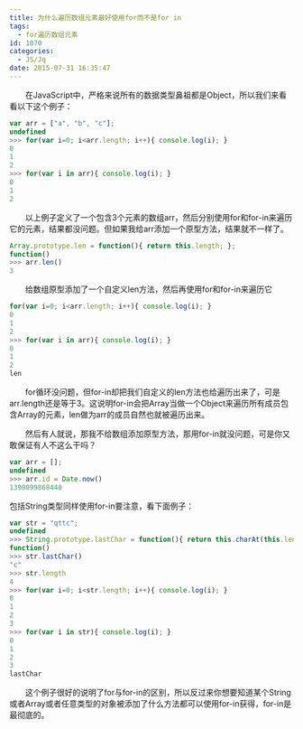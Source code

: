 ```yaml
---
title: 为什么遍历数组元素最好使用for而不是for in
tags:
  - for遍历数组元素
id: 1070
categories:
  - JS/Jq
date: 2015-07-31 16:35:47
---
```


&emsp;&emsp;在JavaScript中，严格来说所有的数据类型鼻祖都是Object，所以我们来看看以下这个例子：
```javascript
var arr = ["a", "b", "c"];
undefined
>>> for(var i=0; i<arr.length; i++){ console.log(i); } 
0
1
2 
>>> for(var i in arr){ console.log(i); }
0
1
2
```
&emsp;&emsp;以上例子定义了一个包含3个元素的数组arr，然后分别使用for和for-in来遍历它的元素，结果都没问题。但如果我给arr添加一个原型方法，结果就不一样了。
```javascript
Array.prototype.len = function(){ return this.length; };
function()
>>> arr.len()
3
```
&emsp;&emsp;给数组原型添加了一个自定义len方法，然后再使用for和for-in来遍历它

```javascript
for(var i=0; i<arr.length; i++){ console.log(i); } 
0 
1 
2 
>>> for(var i in arr){ console.log(i); }
0
1
2
len
```
&emsp;&emsp;for循环没问题，但for-in却把我们自定义的len方法也给遍历出来了，可是arr.length还是等于3。这说明for-in会把Array当做一个Object来遍历所有成员包含Array的元素，len做为arr的成员自然也就被遍历出来。

&emsp;&emsp;然后有人就说，那我不给数组添加原型方法，那用for-in就没问题，可是你又敢保证有人不这么干吗？
```javascript
var arr = [];
undefined
>>> arr.id = Date.now()
1390099868440
```
包括String类型同样使用for-in要注意，看下面例子：
```javascript
var str = "qttc";
undefined
>>> String.prototype.lastChar = function(){ return this.charAt(this.length-1) }
function()
>>> str.lastChar()
"c"
>>> str.length
4
>>> for(var i=0; i<str.length; i++){ console.log(i); } 
0 
1 
2 
3 
>>> for(var i in str){ console.log(i); }
0
1
2
3
lastChar
```
&emsp;&emsp;这个例子很好的说明了for与for-in的区别，所以反过来你想要知道某个String或者Array或者任意类型的对象被添加了什么方法都可以使用for-in获得，for-in是最彻底的。